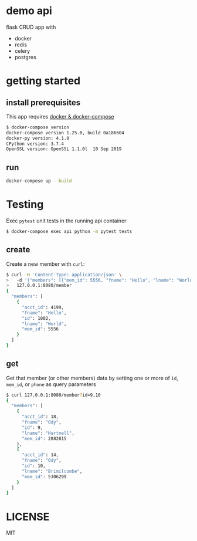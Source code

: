 # demo api
flask CRUD app with
- docker
- redis
- celery
- postgres

# getting started

## install prerequisites
This app requires [docker &
docker-compose](https://docs.docker.com/compose/install/)

```bash
$ docker-compose version
docker-compose version 1.25.0, build 0a186604
docker-py version: 4.1.0
CPython version: 3.7.4
OpenSSL version: OpenSSL 1.1.0l  10 Sep 2019
```

## run
```bash
docker-compose up --build
```

# Testing
Exec `pytest` unit tests in the running api container

```bash
$ docker-compose exec api python -m pytest tests
```

## create
Create a new member with `curl`:

```bash
$ curl -H 'Content-Type: application/json' \
>   -d '{"members": [{"mem_id": 5556, "fname": "Hello", "lname": "World", "phone": "8185552211"}]}' \
>   127.0.0.1:8080/member
{
  "members": [
    {
      "acct_id": 4199,
      "fname": "Hello",
      "id": 1002,
      "lname": "World",
      "mem_id": 5556
    }
  ]
}
```

## get
Get that member (or other members) data by setting one or more of `id`,
`mem_id`, or `phone` as query parameters

```bash
$ curl 127.0.0.1:8080/member?id=9,10
{
  "members": [
    {
      "acct_id": 18,
      "fname": "Ody",
      "id": 9,
      "lname": "Hartnell",
      "mem_id": 2882815
    },
    {
      "acct_id": 14,
      "fname": "Ody",
      "id": 10,
      "lname": "Brimilcombe",
      "mem_id": 5306299
    }
  ]
}
```

# LICENSE
MIT
 
 
 
 
 
 
